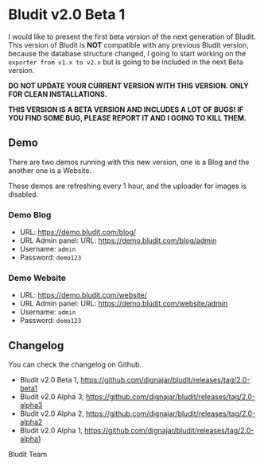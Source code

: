 # Bludit v2.0 Beta 1
<!-- Date: 2017-08-12 22:00:00 -->

I would like to present the first beta version of the next generation of Bludit. This version of Bludit is **NOT** compatible with any previous Bludit version, because the database structure changed, I going to start working on the `exporter from v1.x to v2.x` but is going to be included in the next Beta version.

<!-- pagebreak -->

**DO NOT UPDATE YOUR CURRENT VERSION WITH THIS VERSION. ONLY FOR CLEAN INSTALLATIONS.**

**THIS VERSION IS A BETA VERSION AND INCLUDES A LOT OF BUGS! IF YOU FIND SOME BUG, PLEASE REPORT IT AND I GOING TO KILL THEM.**

## Demo
There are two demos running with this new version, one is a Blog and the another one is a Website.

These demos are refreshing every 1 hour, and the uploader for images is disabled.

### Demo Blog
- URL: https://demo.bludit.com/blog/
- URL Admin panel: URL: https://demo.bludit.com/blog/admin
- Username: `admin`
- Password: `demo123`

### Demo Website
- URL: https://demo.bludit.com/website/
- URL Admin panel: URL: https://demo.bludit.com/website/admin
- Username: `admin`
- Password: `demo123`

## Changelog
You can check the changelog on Github.
- Bludit v2.0 Beta 1, https://github.com/dignajar/bludit/releases/tag/2.0-beta1
- Bludit v2.0 Alpha 3, https://github.com/dignajar/bludit/releases/tag/2.0-alpha3
- Bludit v2.0 Alpha 2, https://github.com/dignajar/bludit/releases/tag/2.0-alpha2
- Bludit v2.0 Alpha 1, https://github.com/dignajar/bludit/releases/tag/2.0-alpha1

Bludit Team